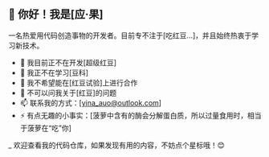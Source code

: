 
## 👋 你好！我是[应·果]
 
一名热爱用代码创造事物的开发者。目前专不注于[吃红豆...]，并且始终热衷于学习新技术。
 
- 🔭 我目前正不在开发[超级红豆]
- 🌱 我正不在学习[豆科]
- 👯 我不希望能在[红豆试验]上进行合作
- 💬 不可以问我关于[红豆]的问题
- 📫 联系我的方式：[yina_auo@outlook.com]
- ⚡ 有点无趣的小事实：[菠萝中含有的酶会分解蛋白质，所以过量食用时，相当于菠萝在“吃”你]
 
_ 欢迎查看我的代码仓库，如果发现有用的内容，不妨点个星标哦！😊
<!--
**yinaauo/yinaauo** is a ✨ _special_ ✨ repository because its `README.md` (this file) appears on your GitHub profile.

Here are some ideas to get you started:

- 🔭 I’m currently working on ...
- 🌱 I’m currently learning ...
- 👯 I’m looking to collaborate on ...
- 🤔 I’m looking for help with ...
- 💬 Ask me about ...
- 📫 How to reach me: ...
- 😄 Pronouns: ...
- ⚡ Fun fact: ...
-->
